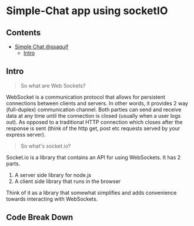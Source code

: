 # Simple-Chat app using socketIO

## Contents

- [Simple Chat @ssaquif]()
  - [Intro](#intro)

## Intro

> So what are Web Sockets?

WebSocket is a communication protocol that allows for persistent connections between clients and servers. In other words, it provides 2 way (full-duplex) communication channel. Both parties can send and receive data at any time until the connection is closed (usually when a user logs out). As opposed to a traditional HTTP connection which closes after the response is sent (think of the http get, post etc requests served by your express server).

> So what's socket.io?

Socket.io is a library that contains an API for using WebSockets. It has 2 parts.

1. A server side library for node.js
2. A client side library that runs in the browser

Think of it as a library that somewhat simplifies and adds convenience towards interacting with WebSockets.

## Code Break Down
